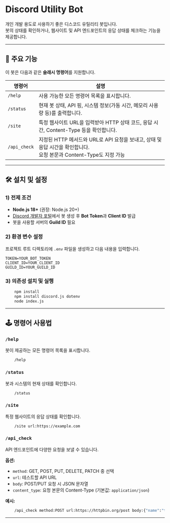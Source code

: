 # Discord Utility Bot

개인 개발 용도로 사용하기 좋은 디스코드 유틸리티 봇입니다.  
봇의 상태를 확인하거나, 웹사이트 및 API 엔드포인트의 응답 상태를 체크하는 기능을 제공합니다.

---

## 🚀 주요 기능

이 봇은 다음과 같은 **슬래시 명령어**를 지원합니다.

| 명령어 | 설명 |
|--------|------|
| `/help` | 사용 가능한 모든 명령어 목록을 표시합니다. |
| `/status` | 현재 봇 상태, API 핑, 시스템 정보(가동 시간, 메모리 사용량 등)를 출력합니다. |
| `/site` | 특정 웹사이트 URL을 입력받아 HTTP 상태 코드, 응답 시간, Content-Type 등을 확인합니다. |
| `/api_check` | 지정된 HTTP 메서드와 URL로 API 요청을 보내고, 상태 및 응답 시간을 확인합니다.<br>요청 본문과 Content-Type도 지정 가능 |

---

## 🛠️ 설치 및 설정

### 1) 전제 조건
- **Node.js 18+** (권장: Node.js 20+)
- [Discord 개발자 포털](https://discord.com/developers/applications)에서 봇 생성 후 **Bot Token**과 **Client ID** 발급
- 봇을 사용할 서버의 **Guild ID** 필요

### 2) 환경 변수 설정
프로젝트 루트 디렉토리에 `.env` 파일을 생성하고 다음 내용을 입력합니다.

    TOKEN=YOUR_BOT_TOKEN
    CLIENT_ID=YOUR_CLIENT_ID
    GUILD_ID=YOUR_GUILD_ID

### 3) 의존성 설치 및 실행
```bash
    npm install
    npm install discord.js dotenv
    node index.js
```

---

## 🕹️ 명령어 사용법

### `/help`
봇이 제공하는 모든 명령어 목록을 표시합니다.
```bash
    /help
```

### `/status`
봇과 시스템의 현재 상태를 확인합니다.
```bash
    /status
```

### `/site`
특정 웹사이트의 응답 상태를 확인합니다.
```bash
    /site url:https://example.com
```

### `/api_check`
API 엔드포인트에 다양한 요청을 보낼 수 있습니다.

**옵션:**  
- `method`: GET, POST, PUT, DELETE, PATCH 중 선택  
- `url`: 테스트할 API URL  
- `body`: POST/PUT 요청 시 JSON 문자열  
- `content_type`: 요청 본문의 Content-Type (기본값: `application/json`)

**예시:**
```bash
    /api_check method:POST url:https://httpbin.org/post body:{"name":"test"} content_type:application/json
```

---
